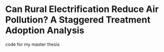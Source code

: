 # Can Rural Electrification Reduce Air Pollution? A Staggered Treatment Adoption Analysis
code for my master thesis


